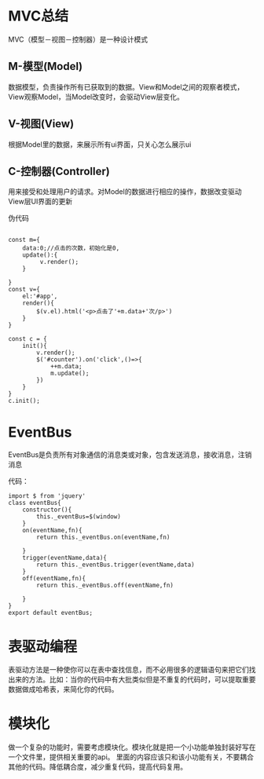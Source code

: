 # MVC总结

MVC（模型－视图－控制器）是一种设计模式

## M-模型(Model)
数据模型，负责操作所有已获取到的数据。View和Model之间的观察者模式，View观察Model，当Model改变时，会驱动View层变化。

## V-视图(View)  
根据Model里的数据，来展示所有ui界面，只关心怎么展示ui
## C-控制器(Controller) 
用来接受和处理用户的请求。对Model的数据进行相应的操作，数据改变驱动View层UI界面的更新

伪代码
```

const m={
    data:0;//点击的次数，初始化是0,
    update():{
         v.render();
    }
    
}
const v={
    el:'#app',
    render(){
        $(v.el).html('<p>点击了'+m.data+'次/p>')
    }
}

const c = {
    init(){
        v.render();
        $('#counter').on('click',()=>{
            ++m.data;
            m.update();
        })
    }
}
c.init();
```


# EventBus
EventBus是负责所有对象通信的消息类或对象，包含发送消息，接收消息，注销消息

代码：
```
import $ from 'jquery'
class eventBus{
    constructor(){
        this._eventBus=$(window)
    }
    on(eventName,fn){
        return this._eventBus.on(eventName,fn)

    }
    trigger(eventName,data){
        return this._eventBus.trigger(eventName,data)
    }
    off(eventName,fn){
        return this._eventBus.off(eventName,fn)

    }
}
export default eventBus;

```

# 表驱动编程

表驱动方法是一种使你可以在表中查找信息，而不必用很多的逻辑语句来把它们找出来的方法。比如：当你的代码中有大批类似但是不重复的代码时，可以提取重要数据做成哈希表，来简化你的代码。

# 模块化
做一个复杂的功能时，需要考虑模块化。模块化就是把一个小功能单独封装好写在一个文件里，提供相关重要的api。
里面的内容应该只和该小功能有关，不要耦合其他的代码。降低耦合度，减少重复代码，提高代码复用。

